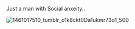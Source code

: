 Just a man with Social anxeity..

![1461017510_tumblr_o1k8ckt0Da1ukmr73o1_500](https://github.com/RenMorii/RenMorii/assets/130257934/fc2ca89b-2c27-4610-a3d0-942e0f74a4f7)
